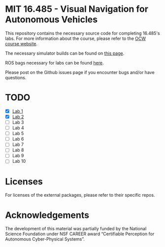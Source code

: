 # MIT 16.485 - Visual Navigation for Autonomous Vehicles

This repository contains the necessary source code for completing 16.485's labs.
For more information about the course, please refer to the [OCW course website](https://ocw.mit.edu/courses/16-485-visual-navigation-for-autonomous-vehicles-vnav-fall-2020/).

The necessary simulator builds can be found on [this page](https://drive.google.com/drive/folders/1Bwu1lw9qx_TdibhPuYPpDLbJaBEBvBRb?usp=sharing).

ROS bags necessary for labs can be found [here](https://github.com/MIT-SPARK/VNAV-lab-data).

Please post on the Github issues page if you encounter bugs and/or have questions. 

# TODO

- [x] [Lab 1](https://vnav.mit.edu/labs/lab1/exercises.html)
- [x] [Lab 2](https://vnav.mit.edu/labs/lab2/exercises.html) 
- [ ] Lab 3
- [ ] Lab 4
- [ ] Lab 5
- [ ] Lab 6
- [ ] Lab 7
- [ ] Lab 8
- [ ] Lab 9
- [ ] Lab 10

# Licenses
For licenses of the external packages, please refer to their specific repos.

# Acknowledgements
The development of this material was partially funded by the National Science Foundation under NSF CAREER award “Certifiable Perception for Autonomous Cyber-Physical Systems”.
